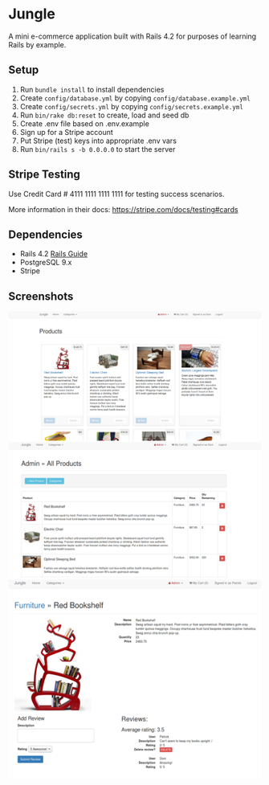 # Jungle

A mini e-commerce application built with Rails 4.2 for purposes of learning Rails by example.

## Setup

1. Run `bundle install` to install dependencies
2. Create `config/database.yml` by copying `config/database.example.yml`
3. Create `config/secrets.yml` by copying `config/secrets.example.yml`
4. Run `bin/rake db:reset` to create, load and seed db
5. Create .env file based on .env.example
6. Sign up for a Stripe account
7. Put Stripe (test) keys into appropriate .env vars
8. Run `bin/rails s -b 0.0.0.0` to start the server

## Stripe Testing

Use Credit Card # 4111 1111 1111 1111 for testing success scenarios.

More information in their docs: <https://stripe.com/docs/testing#cards>

## Dependencies

* Rails 4.2 [Rails Guide](http://guides.rubyonrails.org/v4.2/)
* PostgreSQL 9.x
* Stripe

## Screenshots

!["Products Page"](https://github.com/upRos3/jungle-rails/blob/master/docs/jungle1.png)
!["Admin Page"](https://github.com/upRos3/jungle-rails/blob/master/docs/jungle2.png)
!["Product Page"](https://github.com/upRos3/jungle-rails/blob/master/docs/jungle3.png)
